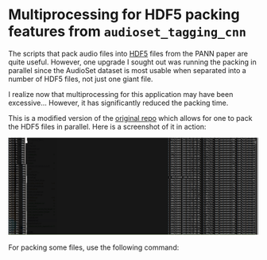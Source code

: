 # Multiprocessing for HDF5 packing features from `audioset_tagging_cnn` 

The scripts that pack audio files into [HDF5](https://www.hdfgroup.org/solutions/hdf5/) files from the PANN paper are quite useful. However, one upgrade I sought out was running the packing in parallel since the AudioSet dataset is most usable when separated into a number of HDF5 files, not just one giant file.

I realize now that multiprocessing for this application may have been excessive... However, it has significantly reduced the packing time. 

This is a modified version of the [original repo](https://github.com/qiuqiangkong/audioset_tagging_cnn) which allows for one to pack the HDF5 files in parallel. Here is a screenshot of it in action:

![](imgs/packing_script.png)

For packing some files, use the following command:



